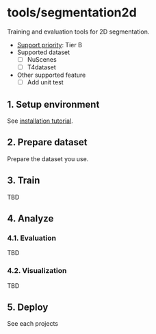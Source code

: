 # tools/segmentation2d

Training and evaluation tools for 2D segmentation.

- [Support priority](https://github.com/tier4/AWML/blob/main/docs/design/autoware_ml_design.md#support-priority): Tier B
- Supported dataset
  - [ ] NuScenes
  - [ ] T4dataset
- Other supported feature
  - [ ] Add unit test

## 1. Setup environment

See [installation tutorial](/docs/tutorial/tutorial_detection_3d.md).

## 2. Prepare dataset

Prepare the dataset you use.

## 3. Train

TBD

## 4. Analyze
### 4.1. Evaluation

TBD

### 4.2. Visualization

TBD

## 5. Deploy

See each projects
